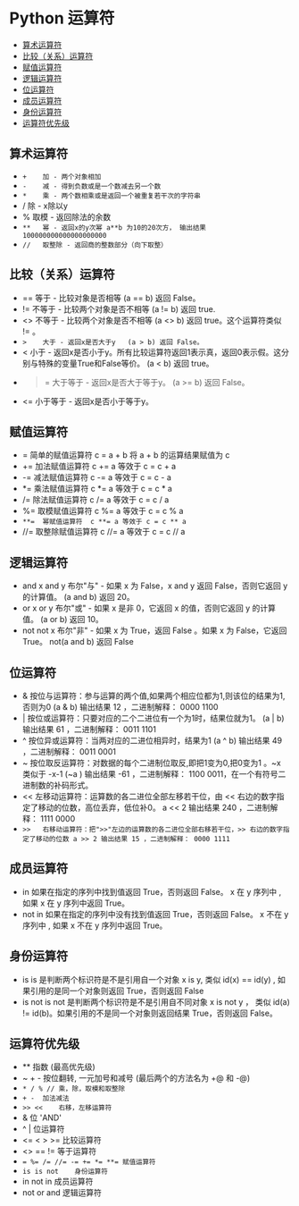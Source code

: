 # Python 运算符

- [算术运算符](#算术运算符)
- [比较（关系）运算符](#比较（关系）运算符)
- [赋值运算符](#赋值运算符)
- [逻辑运算符](#逻辑运算符)
- [位运算符](#位运算符)
- [成员运算符](#成员运算符)
- [身份运算符](#身份运算符)
- [运算符优先级](#运算符优先级)

## 算术运算符

- `+	加 - 两个对象相加	` 
- `-	减 - 得到负数或是一个数减去另一个数	 `
- `*	乘 - 两个数相乘或是返回一个被重复若干次的字符串`	 
- /	除 - x除以y	 
- %	取模 - 返回除法的余数	 
- `**	幂 - 返回x的y次幂	a**b 为10的20次方， 输出结果 100000000000000000000`
- `//	取整除 - 返回商的整数部分（向下取整）`

## 比较（关系）运算符

- ==	等于 - 比较对象是否相等	(a == b) 返回 False。
- !=	不等于 - 比较两个对象是否不相等	(a != b) 返回 true.
- <>	不等于 - 比较两个对象是否不相等	(a <> b) 返回 true。这个运算符类似 != 。
- `>	大于 - 返回x是否大于y	(a > b) 返回 False。`
- <	小于 - 返回x是否小于y。所有比较运算符返回1表示真，返回0表示假。这分别与特殊的变量True和False等价。	(a < b) 返回 true。
- >=	大于等于	- 返回x是否大于等于y。	(a >= b) 返回 False。
- <=	小于等于 -	返回x是否小于等于y。

## 赋值运算符

- =	简单的赋值运算符	c = a + b 将 a + b 的运算结果赋值为 c
- +=	加法赋值运算符	c += a 等效于 c = c + a
- -=	减法赋值运算符	c -= a 等效于 c = c - a
- *=	乘法赋值运算符	c *= a 等效于 c = c * a
- /=	除法赋值运算符	c /= a 等效于 c = c / a
- %=	取模赋值运算符	c %= a 等效于 c = c % a
- `**=	幂赋值运算符	c **= a 等效于 c = c ** a`
- //=	取整除赋值运算符	c //= a 等效于 c = c // a


## 逻辑运算符

- and	x and y	布尔"与" - 如果 x 为 False，x and y 返回 False，否则它返回 y 的计算值。	(a and b) 返回 20。
- or	x or y	布尔"或"	- 如果 x 是非 0，它返回 x 的值，否则它返回 y 的计算值。	(a or b) 返回 10。
- not	not x	布尔"非" - 如果 x 为 True，返回 False 。如果 x 为 False，它返回 True。	not(a and b) 返回 False

## 位运算符

- &	按位与运算符：参与运算的两个值,如果两个相应位都为1,则该位的结果为1,否则为0	(a & b) 输出结果 12 ，二进制解释： 0000 1100
- |	按位或运算符：只要对应的二个二进位有一个为1时，结果位就为1。	(a | b) 输出结果 61 ，二进制解释： 0011 1101
- ^	按位异或运算符：当两对应的二进位相异时，结果为1	(a ^ b) 输出结果 49 ，二进制解释： 0011 0001
- ~	按位取反运算符：对数据的每个二进制位取反,即把1变为0,把0变为1 。~x 类似于 -x-1	(~a ) 输出结果 -61 ，二进制解释： 1100 0011，在一个有符号二进制数的补码形式。
- <<	左移动运算符：运算数的各二进位全部左移若干位，由 << 右边的数字指定了移动的位数，高位丢弃，低位补0。	a << 2 输出结果 240 ，二进制解释： 1111 0000
- `>>	右移动运算符：把">>"左边的运算数的各二进位全部右移若干位，>> 右边的数字指定了移动的位数	a >> 2 输出结果 15 ，二进制解释： 0000 1111`


## 成员运算符

- in	如果在指定的序列中找到值返回 True，否则返回 False。	x 在 y 序列中 , 如果 x 在 y 序列中返回 True。
- not in	如果在指定的序列中没有找到值返回 True，否则返回 False。	x 不在 y 序列中 , 如果 x 不在 y 序列中返回 True。

## 身份运算符

- is	is 是判断两个标识符是不是引用自一个对象	x is y, 类似 id(x) == id(y) , 如果引用的是同一个对象则返回 True，否则返回 False
- is not	is not 是判断两个标识符是不是引用自不同对象	x is not y ， 类似 id(a) != id(b)。如果引用的不是同一个对象则返回结果 True，否则返回 False。

## 运算符优先级

- **	指数 (最高优先级)
- ~ + -	按位翻转, 一元加号和减号 (最后两个的方法名为 +@ 和 -@)
- `* / % //	乘，除，取模和取整除`
- `+ -	加法减法`
- `>> <<	右移，左移运算符`
- &	位 'AND'
- ^ |	位运算符
- <= < > >=	比较运算符
- <> == !=	等于运算符
- `= %= /= //= -= += *= **=	赋值运算符`
- `is is not	身份运算符`
- in not in	成员运算符
- not or and	逻辑运算符
